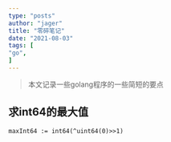 ```yaml
---
type: "posts"
author: "jager"
title: "零碎笔记"
date: "2021-08-03"
tags: [
"go",
]
---
```


> 本文记录一些golang程序的一些简短的要点

<!--more-->

## 求int64的最大值
```
maxInt64 := int64(^uint64(0)>>1)
```
